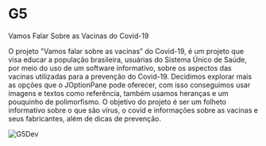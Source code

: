 # G5

Vamos Falar Sobre as Vacinas do Covid-19

  O projeto "Vamos falar sobre as vacinas” do Covid-19, é um projeto que visa educar a população brasileira, usuárias do Sistema Único de Saúde, por meio do uso de um software 
informativo, sobre os aspectos das vacinas utilizadas para a prevenção do Covid-19.
  Decidimos explorar mais as opções que o JOptionPane pode oferecer, com isso conseguimos usar imagens e textos como referência, também usamos heranças e um pouquinho
 de polimorfismo. O objetivo do projeto é ser um folheto informativo sobre o que são vírus, o covid e informações sobre as vacinas e seus fabricantes, além de dicas de prevenção.
 
 ![G5Dev](https://user-images.githubusercontent.com/19335381/137657955-45e5820d-82ac-4375-9d3a-7dfe6ba802a7.jpg)
